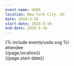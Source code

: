 ```yaml
---
event-name: UXDX
location: New York City, NY
date: 2024-5-16
start-date: 2024-5-16
end-date: 2024-5-16
---
```


<div class="grid-x cell align-center">
  <div class="cell logo-wrapper medium-8">
    {% include events/uxdx.svg %}
  </div>
  <div class="cell type-label">attendee</div>
  <div class="description grid-x cell align-justify">
    <div class="cell shrink">{{page.location}}</div>
    <div class="cell shrink">{{page.start-date}}</div>
  </div>
</div>